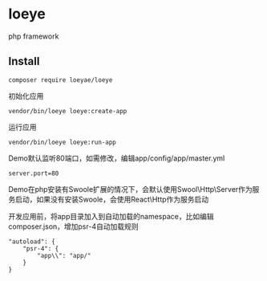 # loeye
php framework

## Install
```
composer require loeyae/loeye 
```
初始化应用
```
vendor/bin/loeye loeye:create-app
```
运行应用
```
vendor/bin/loeye loeye:run-app
```
Demo默认监听80端口，如需修改，编辑app/config/app/master.yml
```
server.port=80
```
Demo在php安装有Swoole扩展的情况下，会默认使用Swool\Http\Server作为服务启动，如果没有安装Swoole，会使用React\Http作为服务启动

开发应用前，将app目录加入到自动加载的namespace，比如编辑composer.json，增加psr-4自动加载规则
```
"autoload": {
    "psr-4": {
        "app\\": "app/"
    }
}
```